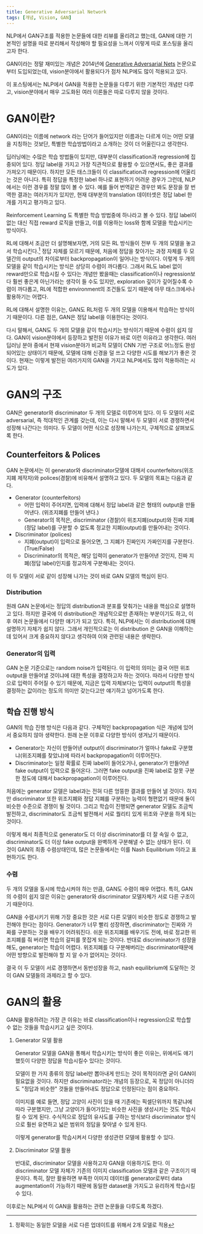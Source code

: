 ```yaml
---
title: Generative Adversarial Network
tags: [개념, Vision, GAN]
---
```


NLP에서 GAN구조를 적용한 논문들에 대한 리뷰를 올리려고 했는데, GAN에 대한 기본적인 설명을 따로 분리해서 작성해야 할 필요성을 느껴서 이렇게 따로 포스팅을 올리고자 한다.

GAN이라는 정말 재미있는 개념은 2014년에 [Generative Adversarial Nets](https://papers.nips.cc/paper/2014/hash/5ca3e9b122f61f8f06494c97b1afccf3-Abstract.html) 논문으로부터 도입되었는데, vision분야에서 활용되다가 점차 NLP에도 많이 적용되고 있다.

이 포스팅에서는 NLP에서 GAN을 적용한 논문들을 다루기 위한 기본적인 개념만 다루고, vision분야에서 매우 고도화된 여러 이론들은 따로 다루지 않을 것이다.

# GAN이란?

GAN이라는 이름에 network 라는 단어가 들어있지만 이름과는 다르게 이는 어떤 모델을 지칭하는 것보단, 특별한 학습방법이라고 소개하는 것이 더 어울린다고 생각한다.

딥러닝에는 수많은 학습 방법들이 있지만, 대부분이 classification과 regression에 집중되어 있다. 정답 label을 가지고 가장 직관적으로 활용할 수 있으면서도, 좋은 결과를 가져오기 때문이다. 하지만 모든 태스크들이 이 classification과 regression에 어울리는 것은 아니다. 특히 정답을 특정한 label 하나로 표현하기 어려운 경우가 그런데, NLP에서는 이런 경우를 정말 많이 볼 수 있다. 예를 들어 번역같은 경우만 봐도 문장을 잘 번역한 결과는 여러가지가 있지만, 현재 대부분의 translation 데이터셋은 정답 label 한개를 가지고 평가하고 있다.

Reinforcement Learning 도 특별한 학습 방법중에 하나라고 볼 수 있다. 정답 label이 없는 대신 직접 reward 로직을 만들고, 이를 이용하는 loss와 함께 모델을 학습시키는 방식이다.

RL에 대해서 조금만 더 설명해보자면, 거의 모든 RL 방식들이 전부 두 개의 모델을 놓고서 학습시킨다.[^1] 정답 자체를 모르기 때문에, 처음에 정답을 찾아가는 과정 자체를 두 모델간의 output의 차이로부터 backpropagation이 일어나는 방식이다. 이렇게 두 개의 모델을 같이 학습시키는 방식은 상당히 수렴이 까다롭다. 그래서 RL도 label 없이 reward만으로 학습시킬 수 있다는 개념만 봤을때는 classification이나 regression보다 훨씬 좋은게 아닌가라는 생각이 들 수도 있지만, exploration 깊이가 깊어질수록 수렴이 까다롭고, RL에 적합한 environment의 조건들도 있기 때문에 아무 태스크에서나 활용하기는 어렵다.

RL에 대해서 설명한 이유는, GAN도 RL처럼 두 개의 모델을 이용해서 학습하는 방식이기 때문이다. 다른 점은, GAN은 정답 label을 이용한다는 것이다.

다시 말해서, GAN도 두 개의 모델을 같이 학습시키는 방식이기 때문에 수렴이 쉽지 않다. GAN이 vision분야에서 등장하고 발전된 이유가 바로 이런 이유라고 생각한다. 여러 딥러닝 분야 중에서 현재 vision분야가 비교적 모델이 CNN 기반 구조로 어느정도 완성되어있는 상태이기 때문에, 모델에 대해 신경을 덜 쓰고 다양한 시도를 해보기가 좋은 것이다. 현재는 이렇게 발전된 여러가지의 GAN을 가지고 NLP에서도 많이 적용하려는 시도가 있다.

[^1]: 정확히는 동일한 모델을 서로 다른 업데이트를 위해서 2개 모델로 적용

# GAN의 구조

GAN은 generator와 discriminator 두 개의 모델로 이루어져 있다. 이 두 모델이 서로 adversarial, 즉 적대적인 관계를 갖는데, 이는 다시 말해서 두 모델이 서로 경쟁하면서 성장해 나간다는 의미다. 두 모델이 어떤 식으로 성장해 나가는지, 구체적으로 살펴보도록 한다.

## Counterfeitors & Polices

GAN 논문에서는 이 generator와 discriminator모델에 대해서 counterfeitors(위조지폐 제작자)와 polices(경찰)에 비유해서 설명하고 있다. 두 모델의 목표는 다음과 같다.

- Generator (counterfeitors)
  - 어떤 입력이 주어지면, 입력에 대해서 정답 label과 같은 형태의 output을 만들어낸다. (위조지폐를 만들어 낸다.)
  - Generator의 목적은, discriminator (경찰)이 위조지폐(output)와 진짜 지폐(정답 label)를 구분할 수 없도록 정교한 지폐(output)를 만들어내는 것이다.
- Discriminator (polices)
  - 지폐(output)이 입력으로 들어오면, 그 지폐가 진짜인지 가짜인지를 구분한다. (True/False)
  - Discriminator의 목적은, 해당 입력이 generator가 만들어낸 것인지, 진짜 지폐(정답 label)인지를 정교하게 구분해내는 것이다.

이 두 모델이 서로 같이 성장해 나가는 것이 바로 GAN 모델의 핵심이 된다.

### Distribution

원래 GAN 논문에서는 정답의 distribution과 분포를 맞춰가는 내용을 핵심으로 설명하고 있다. 하지만 결국에 이 distribution은 개념적으로만 존재하는 부분이기도 하고, 이후 여러 논문들에서 다양한 얘기가 되고 있다. 특히, NLP에서는 이 distribution에 대해 설명하기 자체가 쉽지 않다. 그래서 개인적으로는 이 distribution 은 GAN을 이해하는데 있어서 크게 중요하지 않다고 생각하여 이와 관련된 내용은 생략한다.

### Generator의 입력

GAN 논문 기준으로는 random noise가 입력된다. 이 입력의 의미는 결국 어떤 위조 output을 만들어낼 것이냐에 대한 특성을 결정하고자 하는 것이다. 따라서 다양한 방식으로 입력이 주어질 수 있기 때문에, 지금은 입력 자체보다는 입력이 output의 특성을 결정하는 값이라는 정도의 의미만 갖는다고만 얘기하고 넘어가도록 한다.

## 학습 진행 방식

GAN의 학습 진행 방식은 다음과 같다. 구체적인 backpropagation 식은 개념에 있어서 중요하지 않아 생략한다. 원래 논문 이후로 다양한 방식이 생겨났기 때문이다.

- Generator는 자신이 만들어낸 output이 discriminator가 얼마나 fake로 구분했냐(위조지폐를 찾았냐)에 따라서 backpropagation이 이루어진다.
- Discriminator는 일정 확률로 진짜 label이 들어오거나, generator가 만들어낸 fake output이 입력으로 들어온다. 그러면 fake output을 진짜 label로 잘못 구분한 정도에 대해서 backpropagation이 이루어진다.

처음에는 generator 모델은 label과는 전혀 다른 엉뚱한 결과를 만들어 낼 것이다. 하지만 discriminator 또한 위조지폐와 정답 지폐를 구분하는 능력이 형편없기 때문에 둘이 비슷한 수준으로 경쟁이 될 것이다. 그리고 학습이 진행되면 generator 모델도 조금씩 발전하고, discriminator도 조금씩 발전해서 서로 퀄리티 있게 위조와 구분을 하게 되는 것이다.

이렇게 해서 최종적으로 generator도 더 이상 discriminator를 더 잘 속일 수 없고, discriminator도 더 이상 fake output을 완벽하게 구분해낼 수 없는 상태가 된다. 이 것이 GAN의 최종 수렴상태인데, 많은 논문들에서는 이를 Nash Equilibrium 이라고 표현하기도 한다.

### 수렴

두 개의 모델을 동시에 학습시켜야 하는 만큼, GAN도 수렴이 매우 어렵다. 특히, GAN의 수렴이 쉽지 않은 이유는 generator와 discriminator 모델자체가 서로 다른 구조이기 때문이다.

GAN을 수렴시키기 위해 가장 중요한 것은 서로 다른 모델이 비슷한 정도로 경쟁하고 발전해야 한다는 점이다. Generator가 너무 빨리 성장하면, discriminator는 진짜와 가짜를 구분하는 것을 배우기 어려워진다. 쉬운 위조지폐를 배우기도 전에, 바로 정교한 위조지폐를 줘 버리면 학습의 갈피를 못잡게 되는 것이다. 반대로 discriminator가 성장을 해도, generator는 학습이 어렵다. 위조지폐를 다 구분해버리는 discriminator때문에 어떤 방향으로 발전해야 할 지 알 수가 없어지는 것이다.

결국 이 두 모델이 서로 경쟁하면서 동반성장을 하고, nash equilibrium에 도달하는 것이 GAN 모델들의 과제라고 할 수 있다.

# GAN의 활용

GAN을 활용하려는 가장 큰 이유는 바로 classification이나 regression으로 학습할 수 없는 것들을 학습시키고 싶은 것이다.

1. Generator 모델 활용

   Generator 모델을 GAN을 통해서 학습시키는 방식이 좋은 이유는, 위에서도 얘기했듯이 다양한 정답을 학습시킬수 있다는 것이다.

   모델이 한 가지 종류의 정답 label만 뽑아내게 만드는 것이 목적이라면 굳이 GAN이 필요없을 것이다. 하지만 discriminator라는 개념의 등장으로, 꼭 정답이 아니더라도 "정답과 비슷한" 것들을 만들어내도 정답으로 인정된다는 점이 중요하다.

   이미지를 예로 들면, 정답 고양이 사진이 있을 때 기존에는 픽셀단위까지 똑같냐에 따라 구분했지만, 그냥 고양이가 들어가있는 비슷한 사진을 생성시키는 것도 학습시킬 수 있게 된다. 수식적으로 정답의 유사도를 구하는 방식보다 discriminator 방식으로 훨씬 유연하고 넓은 범위의 정답을 찾아낼 수 있게 된다.

   이렇게 generator를 학습시켜서 다양한 생성관련 모델에 활용할 수 있다.

2. Discriminator 모델 활용

   반대로, discriminator 모델을 사용하고자 GAN을 이용하기도 한다. 이 discriminator 모델 자체가 기존의 이미지 classification 모델과 같은 구조이기 때문이다. 특히, 잘만 활용하면 부족한 이미지 데이터를 generator로부터 data augmentation이 가능하기 때문에 동일한 dataset을 가지도고 유리하게 학습시킬 수 있다.

이후로는 NLP에서 이 GAN을 활용하는 관련 논문들을 다루도록 하겠다.

